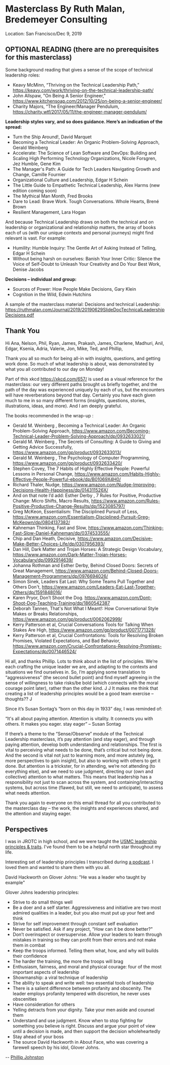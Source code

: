 # Masterclass By Ruth Malan, Bredemeyer Consulting

Location: San Francisco/Dec 9, 2019 

## OPTIONAL READING (there are no prerequisites for this masterclass)

Some background reading that gives a sense of the scope of technical leadership roles:

* Keavy McMinn, “Thriving on the Technical Leadership Path,” https://keavy.com/work/thriving-on-the-technical-leadership-path/
* John Allspaw, "On Being A Senior Engineer,"  https://www.kitchensoap.com/2012/10/25/on-being-a-senior-engineer/
* Charity Majors, “The Engineer/Manager Pendulum, https://charity.wtf/2017/05/11/the-engineer-manager-pendulum/

**Leadership styles vary, and so does guidance.  Here’s an indication of the spread:**

* Turn the Ship Around!, David Marquet
* Becoming a Technical Leader: An Organic Problem-Solving Approach, Gerald Weinberg
* Accelerate: The Science of Lean Software and DevOps: Building and Scaling High Performing Technology Organizations, Nicole Forsgren, Jez Humble, Gene Kim
* The Manager's Path: A Guide for Tech Leaders Navigating Growth and Change, Camille Fournier
* Organizational Culture and Leadership, Edgar H Schein
* The Little Guide to Empathetic Technical Leadership, Alex Harms (new edition coming soon)
* The Mythical Man Month, Fred Brooks
* Dare to Lead: Brave Work. Tough Conversations. Whole Hearts, Brené Brown
* Resilient Management, Lara Hogan

And because Technical Leadership draws on both the technical and on leadership or organizational and relationship matters, the array of books each of us (with our unique contexts and personal journeys) might find relevant is vast. For example:
 
* Humility: Humble Inquiry: The Gentle Art of Asking Instead of Telling, Edgar H Schein
* Without being harsh on ourselves: Banish Your Inner Critic: Silence the Voice of Self-Doubt to Unleash Your Creativity and Do Your Best Work, Denise Jacobs

**Decisions – individual and group:**

* Sources of Power: How People Make Decisions, Gary Klein
* Cognition in the Wild, Edwin Hutchins

A sample of the masterclass material: Decisions and technical Leadership: https://ruthmalan.com/Journal/2019/20190629SlideDocTechnicalLeadershipDecisions.pdf

## Thank You

Hi Ana, Nelson, Phil, Ryan, James, Prakash, James, Charlene, Madhuri, Anil, Edgar, Ksenia, Adria, Valerie, Jon, Mike, Ted, and Phillip,

Thank you all so much for being all-in with insights, questions, and getting work done. So much of what leadership is about, was demonstrated by what you all contributed to our day on Monday!

Part of this xkcd https://xkcd.com/657/ is used as a visual reference for the masterclass:  our very different paths brought us briefly together, and the path of the day was experienced uniquely by each of us, but the encounters will have reverberations beyond that day.  Certainly you have each given much to me in so many different forms (insights, questions, stories, illustrations, ideas, and more). And I am deeply grateful.

The books recommended in the wrap-up :

* Gerald M. Weinberg , Becoming a Technical Leader: An Organic Problem-Solving Approach, https://www.amazon.com/Becoming-Technical-Leader-Problem-Solving-Approach/dp/0932633021/
* Gerald M. Weinberg , The Secrets of Consulting: A Guide to Giving and Getting Advice Successfully, https://www.amazon.com/gp/product/0932633013/
* Gerald M. Weinberg , The Psychology of Computer Programming, https://www.amazon.com/gp/product/0932633420/
* Stephen Covey, The 7 Habits of Highly Effective People: Powerful Lessons in Personal Change, https://www.amazon.com/Habits-Highly-Effective-People-Powerful-ebook/dp/B01069X4H0/
* Richard Thaler, Nudge, https://www.amazon.com/Nudge-Improving-Decisions-Health-Happiness/dp/014311526X/
* And on that note I’d add: Esther Derby , 7 Rules for Positive, Productive Change: Micro Shifts, Macro Results, https://www.amazon.com/Rules-Positive-Productive-Change-Results/dp/1523085797/
* Greg McKeon, Essentialism: The Disciplined Pursuit of Less, https://www.amazon.com/Essentialism-Disciplined-Pursuit-Greg-McKeown/dp/0804137382/
* Kahneman Thinking, Fast and Slow, https://www.amazon.com/Thinking-Fast-Slow-Daniel-Kahneman/dp/0374533555/
* Chip and Dan Heath, Decisive, https://www.amazon.com/Decisive-Make-Better-Choices-Life/dp/0307956393/
* Dan Hill, Dark Matter and Trojan Horses: A Strategic Design Vocabulary, https://www.amazon.com/Dark-Matter-Trojan-Horses-Vocabulary/dp/0992914639/
* Johanna Rothman and Esther Derby, Behind Closed Doors: Secrets of Great Management, https://www.amazon.com/Behind-Closed-Doors-Management-Programmers/dp/0976694026/
* Simon Sinek, Leaders Eat Last: Why Some Teams Pull Together and Others Don't, https://www.amazon.com/Leaders-Eat-Last-Together-Others/dp/1591848016/
* Karen Pryor, Don’t Shoot the Dog. https://www.amazon.com/Dont-Shoot-Dog-Teaching-Training/dp/1860542387
* Deborah Tannen,  That's Not What I Meant!: How Conversational Style Makes or Breaks Relationships, https://www.amazon.com/gp/product/0062062999/
* Kerry Patterson et al,  Crucial Conversations Tools for Talking When Stakes Are High, https://www.amazon.com/gp/product/0071771328/
* Kerry Patterson et al, Crucial Confrontations: Tools for Resolving Broken Promises, Violated Expectations, and Bad Behavior, https://www.amazon.com/Crucial-Confrontations-Resolving-Promises-Expectations/dp/0071446524/

Hi all, and thanks Phillip. Lots to think about in the list of principles. We’re each crafting the unique leader we are, and adapting to the contexts and situations we find ourselves in. So, I’m applying some translation to “aggressiveness” (the second bullet point) and find myself agreeing in the sense of willingness to take risks/be bold (which connects with the moral courage point later), rather than the other kind. J  J  It makes me think that creating a list of leadership principles would be a good team exercise – thoughts?? J

Since it’s Susan Sontag’s “born on this day in 1933” day, I was reminded of:

“It's all about paying attention. Attention is vitality. It connects you with others. It makes you eager. stay eager” – Susan Sontag
 
If there’s a theme to the “Sense/Observe” module of the Technical Leadership masterclass, it’s pay attention (and stay eager), and through paying attention, develop both understanding and relationships. The first is vital to perceiving what needs to be done, that’s critical but not being done. And the second is vital not just to learning more, and more astutely (eg, more perspectives to gain insight), but also to working with others to get it done. But attention is a trickster, for in attending, we’re not attending (to everything else), and we need to use judgment, directing our (own and collective) attention to what matters. This means that leadership has a responsibility not just to scan across the system, and containing/interacting systems, but across time (flawed, but still, we need to anticipate), to assess what needs attention.

Thank you again to everyone on this email thread for all you contributed to the masterclass day – the work, the insights and experiences shared, and the attention and staying eager.

## Perspectives

I was in JROTC in high school, and we were taught the [USMC leadership principles & traits](https://www.tecom.marines.mil/Portals/120/Docs/Student%20Materials/CREST%20Manual/RP0103.pdf). I've found them to be a helpful north star throughout my life.

Interesting set of leadership principles I transcribed during [a podcast](https://jockopodcast.com/2017/08/09/87-how-to-act-as-a-leader-importance-of-the-warrior-culture-and-in-leadership-the-clay-pigeons-of-st-lo/). I loved them and wanted to share them with you all.

David Hackworth on Glover Johns: "He was a leader who taught by example"

Glover Johns leadership principles:

* Strive to do small things well
* Be a doer and a self starter.  Aggressiveness and initiative are two most admired qualities in a leader, but you also must put up your feet and think
* Strive for self improvement through constant self evaluation
* Never be satisfied. Ask if any project, "How can it be done better?"
* Don’t overinspect or oversupervise. Allow your leaders to learn through mistakes in training so they can profit from their errors and not make them in combat
* Keep the troops informed. Telling them what, how, and why will builds their confidence
* The harder the training, the more the troops will brag
* Enthusiasm, fairness, and moral and physical courage: four of the most important aspects of leadership
* Showmanship: a viral technique of leadership
* The ability to speak and write well: two essential tools of leadership
* There is a salient difference between profanity and obscenity. The leader employs profanity tempered with discretion, he never uses obscenities
* Have consideration for others
* Yelling detracts from your dignity. Take your men aside and counsel them
* Understand and use judgment. Know when to stop fighting for something you believe is right. Discuss and argue your point of view until a decision is made, and then support the decision wholeheartedly 
* Stay ahead of your boss
* The source David Hackworth in About Face, who was covering a farewell speech by his idol, Glover Johns.
 
-- [Phillip Johnston](https://embeddedartistry.com/)
